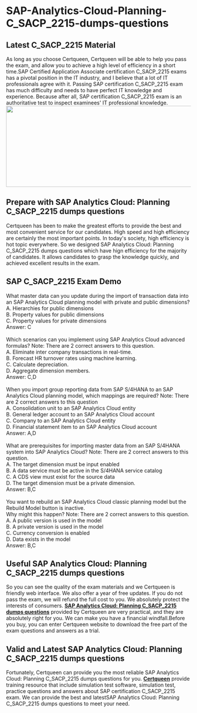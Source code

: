 # SAP-Analytics-Cloud-Planning-C_SACP_2215-dumps-questions
<h2>
	Latest  C_SACP_2215 Material
</h2>
As long as you choose Certqueen, Certqueen will be able to help you pass the exam, and allow you to achieve a high level of efficiency in a short time.SAP Certified Application Associate certification C_SACP_2215 exams has a pivotal position in the IT industry, and I believe that a lot of IT professionals agree with it. Passing SAP certification C_SACP_2215 exam has much difficulty and needs to have perfect IT knowledge and experience. Because after all, SAP certification C_SACP_2215 exam is an authoritative test to inspect examinees' IT professional knowledge.<br />
<div style="text-align:center;">
	<a href="https://www.certqueen.com/promotion.asp" target="_blank"><img src="https://www.certqueen.com/T/CQ-COM/images/uploads/20221110092702_0020.jpg" width="600" height="221" alt="" /></a> 
</div>
<h2>
	Prepare with SAP Analytics Cloud: Planning C_SACP_2215 dumps questions
</h2>
Certqueen has been to make the greatest efforts to provide the best and most convenient service for our candidates. High speed and high efficiency are certainly the most important points. In today's society, high efficiency is hot topic everywhere. So we designed SAP Analytics Cloud: Planning C_SACP_2215 dumps questions which have hign efficiency for the majority of candidates. It allows candidates to grasp the knowledge quickly, and achieved excellent results in the exam.
<h2>
	SAP C_SACP_2215 Exam Demo
</h2>
What master data can you update during the import of transaction data into an SAP Analytics Cloud planning model with private and public dimensions? <br />
A. Hierarchies for public dimensions <br />
B. Property values for public dimensions <br />
C. Property values for private dimensions <br />
Answer: C<br />
<br />
Which scenarios can you implement using SAP Analytics Cloud advanced formulas? Note: There are 2 correct answers to this question. <br />
A. Eliminate inter company transactions in real-time. <br />
B. Forecast HR turnover rates using machine learning. <br />
C. Calculate depreciation. <br />
D. Aggregate dimension members. <br />
Answer: C,D<br />
<br />
When you import group reporting data from SAP S/4HANA to an SAP Analytics Cloud planning model, which mappings are required? Note: There are 2 correct answers to this question <br />
A. Consolidation unit to an SAP Analytics Cloud entity <br />
B. General ledger account to an SAP Analytics Cloud account <br />
C. Company to an SAP Analytics Cloud entity <br />
D. Financial statement item to an SAP Analytics Cloud account <br />
Answer: A,D<br />
<br />
What are prerequisites for importing master data from an SAP S/4HANA system into SAP Analytics Cloud? Note: There are 2 correct answers to this question. <br />
A. The target dimension must be input enabled <br />
B. A data service must be active in the S/4HANA service catalog <br />
C. A CDS view must exist for the source data <br />
D. The target dimension must be a private dimension. <br />
Answer: B,C<br />
<br />
You want to rebuild an SAP Analytics Cloud classic planning model but the Rebuild Model button is inactive. <br />
Why might this happen? Note: There are 2 correct answers to this question. <br />
A. A public version is used in the model <br />
B. A private version is used in the model <br />
C. Currency conversion is enabled <br />
D. Data exists in the model <br />
Answer: B,C<br />
<h2>
	Useful SAP Analytics Cloud: Planning C_SACP_2215 dumps questions
</h2>
So you can see the quality of the exam materials and we Certqueen is friendly web interface. We also offer a year of free updates. If you do not pass the exam, we will refund the full cost to you. We absolutely protect the interests of consumers. <a href="https://www.certqueen.com/C_SACP_2215.html" target="_blank"><strong>SAP Analytics Cloud: Planning C_SACP_2215 dumps questions</strong></a> provided by Certqueen are very practical, and they are absolutely right for you. We can make you have a financial windfall.Before you buy, you can enter Certqueen website to download the free part of the exam questions and answers as a trial.<br />
<h2>
	Valid and Latest SAP Analytics Cloud: Planning C_SACP_2215 dumps questions
</h2>
Fortunately, Certqueen can provide you the most reliable SAP Analytics Cloud: Planning C_SACP_2215 dumps questions for you. <a href="http://www.certqueen.com/" target="_blank"><strong>Certqueen</strong></a> provide training resource that include simulation test software, simulation test, practice questions and answers about SAP certification C_SACP_2215 exam. We can provide the best and latestSAP Analytics Cloud: Planning C_SACP_2215 dumps questions to meet your need.
